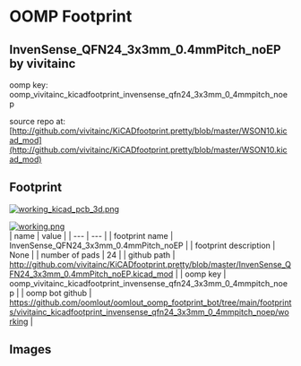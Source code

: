 # OOMP Footprint  
## InvenSense_QFN24_3x3mm_0.4mmPitch_noEP  by vivitainc  
  
oomp key: oomp_vivitainc_kicadfootprint_invensense_qfn24_3x3mm_0_4mmpitch_noep  
  
source repo at: [http://github.com/vivitainc/KiCADfootprint.pretty/blob/master/WSON10.kicad_mod](http://github.com/vivitainc/KiCADfootprint.pretty/blob/master/WSON10.kicad_mod)  
## Footprint  
  
[![working_kicad_pcb_3d.png](working_kicad_pcb_3d_600.png)](working_kicad_pcb_3d.png)  
  
[![working.png](working_600.png)](working.png)  
| name | value | 
| --- | --- | 
| footprint name | InvenSense_QFN24_3x3mm_0.4mmPitch_noEP | 
| footprint description | None | 
| number of pads | 24 | 
| github path | http://github.com/vivitainc/KiCADfootprint.pretty/blob/master/InvenSense_QFN24_3x3mm_0.4mmPitch_noEP.kicad_mod | 
| oomp key | oomp_vivitainc_kicadfootprint_invensense_qfn24_3x3mm_0_4mmpitch_noep | 
| oomp bot github | https://github.com/oomlout/oomlout_oomp_footprint_bot/tree/main/footprints/vivitainc_kicadfootprint_invensense_qfn24_3x3mm_0_4mmpitch_noep/working | 
## Images  
